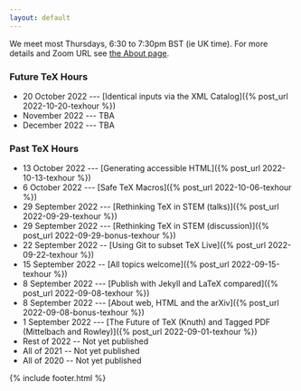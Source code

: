 ```yaml
---
layout: default
---
```


We meet most Thursdays, 6:30 to 7:30pm BST (ie UK time). For more details and Zoom URL see [the About page](about).

### Future TeX Hours

- 20 October 2022 --- [Identical inputs via the XML Catalog]({% post_url 2022-10-20-texhour %})
- November 2022 --- TBA
- December 2022 --- TBA

### Past TeX Hours

- 13 October 2022 --- [Generating accessible HTML]({% post_url 2022-10-13-texhour %})
- 6 October 2022 --- [Safe TeX Macros]({% post_url 2022-10-06-texhour %})
- 29 September 2022 --- [Rethinking TeX in STEM (talks)]({% post_url 2022-09-29-texhour %})
- 29 September 2022 --- [Rethinking TeX in STEM (discussion)]({% post_url 2022-09-29-bonus-texhour %})
- 22 September 2022 -- [Using Git to subset TeX Live]({% post_url 2022-09-22-texhour %})
- 15 September 2022 -- [All topics welcome]({% post_url 2022-09-15-texhour %})
- 8 September 2022 --- [Publish with Jekyll and LaTeX compared]({% post_url 2022-09-08-texhour %})
- 8 September 2022 --- [About web, HTML and the arXiv]({% post_url 2022-09-08-bonus-texhour %})
- 1 September 2022 --- [The Future of TeX (Knuth) and Tagged PDF (Mittelbach and Rowley)]({% post_url 2022-09-01-texhour %})
- Rest of 2022 -- Not yet published
- All of 2021 -- Not yet published
- All of 2020 -- Not yet published

{% include footer.html %}